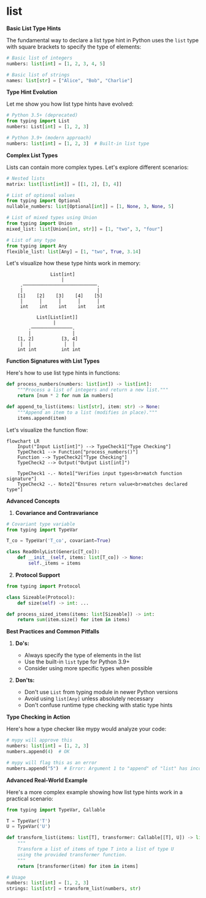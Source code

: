 # list

**Basic List Type Hints**

The fundamental way to declare a list type hint in Python uses the `list` type with square brackets to specify the type of elements:

```python
# Basic list of integers
numbers: list[int] = [1, 2, 3, 4, 5]

# Basic list of strings
names: list[str] = ["Alice", "Bob", "Charlie"]
```

**Type Hint Evolution**

Let me show you how list type hints have evolved:

```python
# Python 3.5+ (deprecated)
from typing import List
numbers: List[int] = [1, 2, 3]

# Python 3.9+ (modern approach)
numbers: list[int] = [1, 2, 3]  # Built-in list type
```

**Complex List Types**

Lists can contain more complex types. Let's explore different scenarios:

```python
# Nested lists
matrix: list[list[int]] = [[1, 2], [3, 4]]

# List of optional values
from typing import Optional
nullable_numbers: list[Optional[int]] = [1, None, 3, None, 5]

# List of mixed types using Union
from typing import Union
mixed_list: list[Union[int, str]] = [1, "two", 3, "four"]

# List of any type
from typing import Any
flexible_list: list[Any] = [1, "two", True, 3.14]
```

Let's visualize how these type hints work in memory:

```goat
                List[int]
                    |
     .───────────────────────────.
     │                           │
    [1]    [2]    [3]    [4]    [5]
     │      │      │      │      │
     int    int    int    int    int

           List[List[int]]
                 |
        .───────────────.
        │               │
    [1, 2]          [3, 4]
     │  │            │  │
    int int         int int
```

**Function Signatures with List Types**

Here's how to use list type hints in functions:

```python
def process_numbers(numbers: list[int]) -> list[int]:
    """Process a list of integers and return a new list."""
    return [num * 2 for num in numbers]

def append_to_list(items: list[str], item: str) -> None:
    """Append an item to a list (modifies in place)."""
    items.append(item)
```

Let's visualize the function flow:

```mermaid
flowchart LR
    Input("Input List[int]") --> TypeCheck1["Type Checking"]
    TypeCheck1 --> Function["process_numbers()"]
    Function --> TypeCheck2["Type Checking"]
    TypeCheck2 --> Output("Output List[int]")
    
    TypeCheck1 -.- Note1["Verifies input types<br>match function signature"]
    TypeCheck2 -.- Note2["Ensures return value<br>matches declared type"]
```

**Advanced Concepts**

1. **Covariance and Contravariance**
```python
# Covariant type variable
from typing import TypeVar

T_co = TypeVar('T_co', covariant=True)

class ReadOnlyList(Generic[T_co]):
    def __init__(self, items: list[T_co]) -> None:
        self._items = items
```

2. **Protocol Support**
```python
from typing import Protocol

class Sizeable(Protocol):
    def size(self) -> int: ...

def process_sized_items(items: list[Sizeable]) -> int:
    return sum(item.size() for item in items)
```

**Best Practices and Common Pitfalls**

1. **Do's:**
   - Always specify the type of elements in the list
   - Use the built-in `list` type for Python 3.9+
   - Consider using more specific types when possible

2. **Don'ts:**
   - Don't use `List` from typing module in newer Python versions
   - Avoid using `list[Any]` unless absolutely necessary
   - Don't confuse runtime type checking with static type hints

**Type Checking in Action**

Here's how a type checker like mypy would analyze your code:

```python
# mypy will approve this
numbers: list[int] = [1, 2, 3]
numbers.append(4)  # OK

# mypy will flag this as an error
numbers.append("5")  # Error: Argument 1 to "append" of "list" has incompatible type "str"; expected "int"
```

**Advanced Real-World Example**

Here's a more complex example showing how list type hints work in a practical scenario:

```python
from typing import TypeVar, Callable

T = TypeVar('T')
U = TypeVar('U')

def transform_list(items: list[T], transformer: Callable[[T], U]) -> list[U]:
    """
    Transform a list of items of type T into a list of type U
    using the provided transformer function.
    """
    return [transformer(item) for item in items]

# Usage
numbers: list[int] = [1, 2, 3]
strings: list[str] = transform_list(numbers, str)
```
